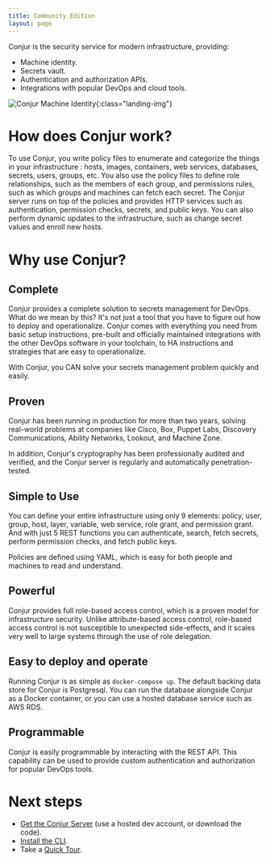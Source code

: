 ```yaml
---
title: Community Edition
layout: page
---
```


Conjur is the security service for modern infrastructure, providing:

* Machine identity.
* Secrets vault.
* Authentication and authorization APIs.
* Integrations with popular DevOps and cloud tools.

![Conjur Machine Identity](/public/img/conjur_docs_graphic.svg){:class="landing-img"}

# How does Conjur work?

To use Conjur, you write policy files to enumerate and categorize the things in your infrastructure : hosts, images, containers, web services, databases, secrets, users, groups, etc. You also use the policy files to define role relationships, such as the members of each group, and permissions rules, such as which groups and machines can fetch each secret. The Conjur server runs on top of the policies and provides HTTP services such as authentication, permission checks, secrets, and public keys. You can also perform dynamic updates to the infrastructure, such as change secret values and enroll new hosts.

# Why use Conjur?

## Complete

Conjur provides a complete solution to secrets management for DevOps. What do we mean by this?
It's not just a tool that you have to figure out how to deploy and operationalize.
Conjur comes with everything you need from basic setup instructions, pre-built
and officially maintained integrations with the other DevOps software in your toolchain, 
to HA instructions and strategies that are easy to operationalize.

With Conjur, you CAN solve your secrets management problem quickly and easily.

## Proven

Conjur has been running in production for more than two years, solving real-world problems at companies like Cisco, Box, Puppet Labs, Discovery Communications, Ability Networks, Lookout, and Machine Zone. 

In addition, Conjur's cryptography has been professionally audited and verified, and the Conjur server is regularly and automatically penetration-tested.

## Simple to Use

You can define your entire infrastructure using only 9 elements: policy, user, group, host, layer, variable, web service, role grant, and permission grant. And with just 5 REST functions you can authenticate, search, fetch secrets, perform permission checks, and fetch public keys.

Policies are defined using YAML, which is easy for both people and machines to read and understand. 

## Powerful

Conjur provides full role-based access control, which is a proven model for infrastructure security. Unlike attribute-based access control, role-based access control is not susceptible to unexpected side-effects, and it scales very well to large systems through the use of role delegation. 

## Easy to deploy and operate

Running Conjur is as simple as `docker-compose up`. The default backing data store for Conjur is Postgresql. You can run the database alongside Conjur as a Docker container, or you can use a hosted database service such as AWS RDS.

## Programmable

Conjur is easily programmable by interacting with the REST API. This capability can be used to provide custom authentication and authorization for popular DevOps tools.


# Next steps

* [Get the Conjur Server](./installation/server.html) (use a hosted dev account, or download the code).
* [Install the CLI](./installation/client.html).
* Take a [Quick Tour](./tour.html).

